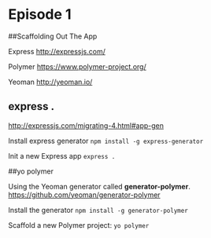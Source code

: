 Episode 1
=========

##Scaffolding Out The App

Express
http://expressjs.com/

Polymer
https://www.polymer-project.org/

Yeoman
http://yeoman.io/

## express .
http://expressjs.com/migrating-4.html#app-gen

Install express generator `npm install -g express-generator`

Init a new Express app `express .`

##yo polymer

Using the Yeoman generator called **generator-polymer**.
https://github.com/yeoman/generator-polymer

Install the generator `npm install -g generator-polymer`

Scaffold a new Polymer project: `yo polymer`

